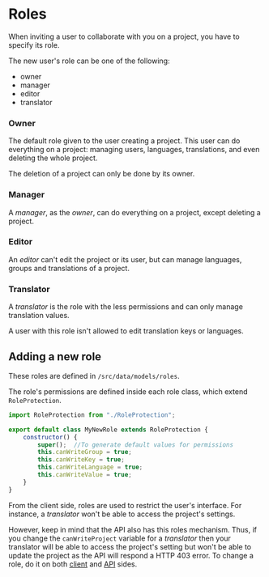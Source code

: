 # Roles

When inviting a user to collaborate with you on a project, you have to specify its role.

The new user's role can be one of the following:
- owner
- manager
- editor
- translator

### Owner

The default role given to the user creating a project. This user can do everything on a project: managing users, languages, translations, and even deleting the whole project.

The deletion of a project can only be done by its owner.

### Manager

A _manager_, as the _owner_, can do everything on a project, except deleting a project. 

### Editor

An _editor_ can't edit the project or its user, but can manage languages, groups and translations of a project. 

### Translator

A _translator_ is the role with the less permissions and can only manage translation values.

A user with this role isn't allowed to edit translation keys or languages.


## Adding a new role

These roles are defined in `/src/data/models/roles`.

The role's permissions are defined inside each role class, which extend `RoleProtection`.

```javascript
import RoleProtection from "./RoleProtection";

export default class MyNewRole extends RoleProtection {
    constructor() {
        super();  //To generate default values for permissions
        this.canWriteGroup = true;
        this.canWriteKey = true;
        this.canWriteLanguage = true;
        this.canWriteValue = true;
    }
}
```

From the client side, roles are used to restrict the user's interface. For instance, a _translator_ won't be able to access the project's settings.

However, keep in mind that the API also has this roles mechanism. Thus, if you change the `canWriteProject` variable for a _translator_ then your translator will be able to access the project's setting but won't be able to update the project as the API will respond a HTTP 403 error. 
To change a role, do it on both [client](https://github.com/lokappio/lokapp-client) and [API](https://github.com/lokappio/lokapp-api) sides. 